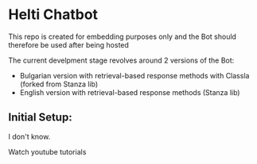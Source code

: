 # Helti Chatbot

This repo is created for embedding purposes only and the Bot should therefore be used after being hosted 

The current develpment stage revolves around 2 versions of the Bot:
- Bulgarian version with retrieval-based response methods with Classla (forked from Stanza lib)
- English version with retrieval-based response methods (Stanza lib)

## Initial Setup:
I don't know.

Watch youtube tutorials
